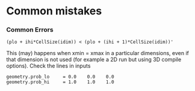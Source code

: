 
# Common mistakes

### Common Errors

```
(plo + ihi*CellSize(idim)) < (plo + (ihi + 1)*CellSize(idim))'
```

This (may) happens when xmin = xmax in a particular dimensions, even if that dimension is not used
(for example a 2D run but using 3D compile options).
Check the lines in inputs

```
geometry.prob_lo     = 0.0    0.0    0.0
geometry.prob_hi     = 1.0    1.0    1.0
```